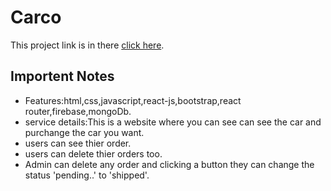 # Carco

This project link is in there [click here]().

## Importent Notes
* Features:html,css,javascript,react-js,bootstrap,react router,firebase,mongoDb.
* service details:This is a website where you can see can see the car and purchange the car you want.
* users can see thier order. 
* users can delete thier orders too.
* Admin can delete any order and clicking a button they can change the status 'pending..' to 'shipped'.